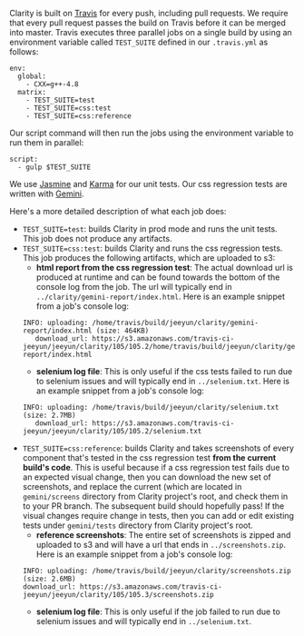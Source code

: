 Clarity is built on [Travis](https://travis-ci.org/vmware/clarity) for every push, including pull requests. We require that every pull request passes the build on Travis before it can be merged into master. Travis executes three parallel jobs on a single build by using an environment variable called `TEST_SUITE` defined in our `.travis.yml` as follows:

```
env:
  global:
    - CXX=g++-4.8
  matrix:
    - TEST_SUITE=test
    - TEST_SUITE=css:test
    - TEST_SUITE=css:reference
```

Our script command will then run the jobs using the environment variable to run them in parallel:

```
script:
  - gulp $TEST_SUITE
```

We use [Jasmine](https://jasmine.github.io/) and [Karma](https://karma-runner.github.io/) for our unit tests. Our css regression tests are written with [Gemini](https://gemini-testing.github.io/).

Here's a more detailed description of what each job does:
* `TEST_SUITE=test`: builds Clarity in prod mode and runs the unit tests. This job does not produce any artifacts.
* `TEST_SUITE=css:test`: builds Clarity and runs the css regression tests. This job produces the following artifacts, which are uploaded to s3:
   * **html report from the css regression test**: The actual download url is produced at runtime and can be found towards the bottom of the console log from the job. The url will typically end in `../clarity/gemini-report/index.html`. Here is an example snippet from a job's console log:
   ```
   INFO: uploading: /home/travis/build/jeeyun/clarity/gemini-report/index.html (size: 464KB)
	  download_url: https://s3.amazonaws.com/travis-ci-jeeyun/jeeyun/clarity/105/105.2/home/travis/build/jeeyun/clarity/gemini-report/index.html
   ```
   * **selenium log file**: This is only useful if the css tests failed to run due to selenium issues and will typically end in `../selenium.txt`. Here is an example snippet from a job's console log:
   ```
   INFO: uploading: /home/travis/build/jeeyun/clarity/selenium.txt (size: 2.7MB)
	  download_url: https://s3.amazonaws.com/travis-ci-jeeyun/jeeyun/clarity/105/105.2/selenium.txt
   ```
* `TEST_SUITE=css:reference`: builds Clarity and takes screenshots of every component that's tested in the css regression test **from the current build's code**. This is useful because if a css regression test fails due to an expected visual change, then you can download the new set of screenshots, and replace the current (which are located in `gemini/screens` directory from Clarity project's root, and check them in to your PR branch. The subsequent build should hopefully pass! If the visual changes require change in tests, then you can add or edit existing tests under `gemini/tests` directory from Clarity project's root.
   * **reference screenshots**: The entire set of screenshots is zipped and uploaded to s3 and will have a url that ends in `../screenshots.zip`. Here is an example snippet from a job's console log:
   ```
   INFO: uploading: /home/travis/build/jeeyun/clarity/screenshots.zip (size: 2.6MB)
  download_url: https://s3.amazonaws.com/travis-ci-jeeyun/jeeyun/clarity/105/105.3/screenshots.zip
   ```
   * **selenium log file**: This is only useful if the job failed to run due to selenium issues and will typically end in `../selenium.txt`.
